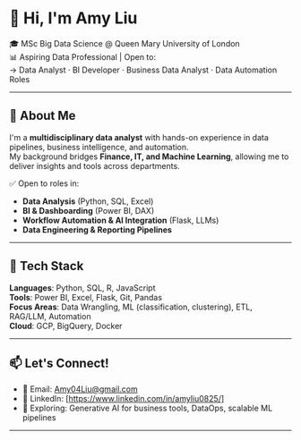 # 👋 Hi, I'm Amy Liu

🎓 MSc Big Data Science @ Queen Mary University of London  
📊 Aspiring Data Professional | Open to:  
→ Data Analyst · BI Developer · Business Data Analyst · Data Automation Roles  

---

## 🚀 About Me

I'm a **multidisciplinary data analyst** with hands-on experience in data pipelines, business intelligence, and automation.  
My background bridges **Finance, IT, and Machine Learning**, allowing me to deliver insights and tools across departments.

✅ Open to roles in:  
- **Data Analysis** (Python, SQL, Excel)  
- **BI & Dashboarding** (Power BI, DAX)  
- **Workflow Automation & AI Integration** (Flask, LLMs)  
- **Data Engineering & Reporting Pipelines**

---

## 🧰 Tech Stack

**Languages**: Python, SQL, R, JavaScript  
**Tools**: Power BI, Excel, Flask, Git, Pandas  
**Focus Areas**: Data Wrangling, ML (classification, clustering), ETL, RAG/LLM, Automation  
**Cloud**: GCP, BigQuery, Docker

---

## 📫 Let's Connect!

- 📧 Email: [Amy04Liu@gmail.com](mailto:Amy04Liu@gmail.com)  
- 💼 LinkedIn: [https://www.linkedin.com/in/amyliu0825/]
- 🧪 Exploring: Generative AI for business tools, DataOps, scalable ML pipelines

---

